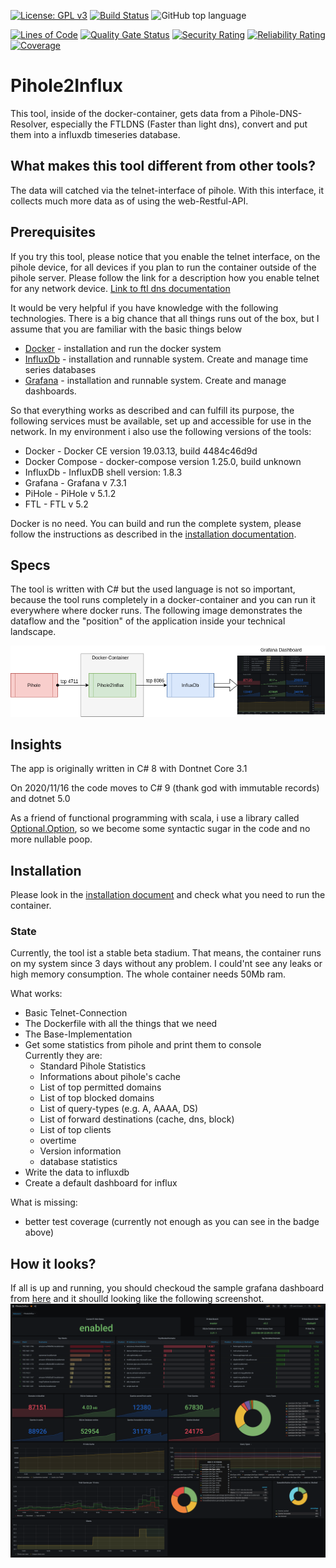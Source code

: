 [![License: GPL v3](https://img.shields.io/badge/License-GPLv3-blue.svg)](https://www.gnu.org/licenses/gpl-3.0) 
[![Build Status](https://travis-ci.com/LaszloLueck/Pihole2Influx.svg?branch=master)](https://travis-ci.com/LaszloLueck/Pihole2Influx) 
![GitHub top language](https://img.shields.io/github/languages/top/LaszloLueck/Pihole2Influx) 

[![Lines of Code](https://sonar.gretzki.ddns.net/api/project_badges/measure?project=3d075ac072aaf2b2b721e086939347b29728c396&metric=ncloc)](https://sonar.gretzki.ddns.net/dashboard?id=3d075ac072aaf2b2b721e086939347b29728c396) 
[![Quality Gate Status](https://sonar.gretzki.ddns.net/api/project_badges/measure?project=3d075ac072aaf2b2b721e086939347b29728c396&metric=alert_status)](https://sonar.gretzki.ddns.net/dashboard?id=3d075ac072aaf2b2b721e086939347b29728c396)
[![Security Rating](https://sonar.gretzki.ddns.net/api/project_badges/measure?project=3d075ac072aaf2b2b721e086939347b29728c396&metric=security_rating)](https://sonar.gretzki.ddns.net/dashboard?id=3d075ac072aaf2b2b721e086939347b29728c396)
[![Reliability Rating](https://sonar.gretzki.ddns.net/api/project_badges/measure?project=3d075ac072aaf2b2b721e086939347b29728c396&metric=reliability_rating)](https://sonar.gretzki.ddns.net/dashboard?id=3d075ac072aaf2b2b721e086939347b29728c396)
[![Coverage](https://sonar.gretzki.ddns.net/api/project_badges/measure?project=3d075ac072aaf2b2b721e086939347b29728c396&metric=coverage)](https://sonar.gretzki.ddns.net/dashboard?id=3d075ac072aaf2b2b721e086939347b29728c396)

# Pihole2Influx
This tool, inside of the docker-container, gets data from a Pihole-DNS-Resolver, especially the FTLDNS (Faster than light dns), convert and put them into a influxdb timeseries database.

## What makes this tool different from other tools? 
The data will catched via the telnet-interface of pihole. 
With this interface, it collects much more data as of using the web-Restful-API.

## Prerequisites
If you try this tool, please notice that you enable the telnet interface, on the pihole device, for all devices if you plan to run the container outside of the pihole server.
Please follow the link for a description how you enable telnet for any network device.
<a href="https://docs.pi-hole.net/ftldns/configfile/#socket_listening" target="blank">Link to ftl dns documentation</a>

It would be very helpful if you have knowledge with the following technologies. There is a big chance that all things runs out of the box, but I assume that you are familiar with the basic things below
- <a href="https://www.docker.com/" target="_blank">Docker</a> - installation and run the docker system
- <a href="https://www.influxdata.com/" target="_blank">InfluxDb</a> - installation and runnable system. Create and manage time series databases
- <a href="https://grafana.com/" target="_blank">Grafana</a> - installation and runnable system. Create and manage dashboards.

So that everything works as described and can fulfill its purpose, the following services must be available, set up and accessible for use in the network. In my environment i also use the following versions of the tools:

- Docker - Docker CE version 19.03.13, build 4484c46d9d
- Docker Compose - docker-compose version 1.25.0, build unknown
- InfluxDb - InfluxDB shell version: 1.8.3
- Grafana - Grafana v 7.3.1
- PiHole - PiHole v 5.1.2
- FTL - FTL v 5.2

Docker is no need. You can build and run the complete system, please follow the instructions as described in the <a href="install.md">installation documentation</a>.

## Specs
The tool is written with C# but the used language is not so important, because the tool runs completely in a docker-container and you can run it everywhere where docker runs.
The following image demonstrates the dataflow and the "position" of the application inside your technical landscape.

<img src="./images/working_dataflow.png"  alt="current dataflow"/>

## Insights
The app is originally written in C# 8 with Dontnet Core 3.1

On 2020/11/16 the code moves to C# 9 (thank god with immutable records) and dotnet 5.0

As a friend of functional programming with scala, i use a library called <a href="https://github.com/nlkl/Optional" target="_blank">Optional.Option</a>, so we become some syntactic sugar in the code and no more nullable poop.

## Installation
Please look in the <a href="install.md">installation document</a> and check what you need to run the container.

### State
Currently, the tool ist a stable beta stadium. That means, the container runs on my system since 3 days without any problem.
I could'nt see any leaks or high memory consumption. The whole container needs 50Mb ram.

What works:
<ul>
<li>Basic Telnet-Connection</li>
<li>The Dockerfile with all the things that we need</li>
<li>The Base-Implementation</li>
<li>Get some statistics from pihole and print them to console<br />
Currently they are:
<ul>
<li>Standard Pihole Statistics</li>
<li>Informations about pihole's cache</li>
<li>List of top permitted domains</li>
<li>List of top blocked domains</li>
<li>List of query-types (e.g. A, AAAA, DS)</li>
<li>List of forward destinations (cache, dns, block)</li>
<li>List of top clients</li>
<li>overtime</li>
<li>Version information</li>
<li>database statistics</li>
</ul>
</li>
<li>Write the data to influxdb</li>
<li>Create a default dashboard for influx</li>
</ul>

What is missing:
<ul>
<li>better test coverage (currently not enough as you can see in the badge above)</li>
</ul>

## How it looks?
If all is up and running, you should checkoud the sample grafana dashboard from <a href="/Grafana-Dashboard/pihole2influx.json">here</a> and it shoulld looking like the following screenshot.
<img src="./images/grafana_screenshot.png"  alt="Grafana Screenshot"/>

